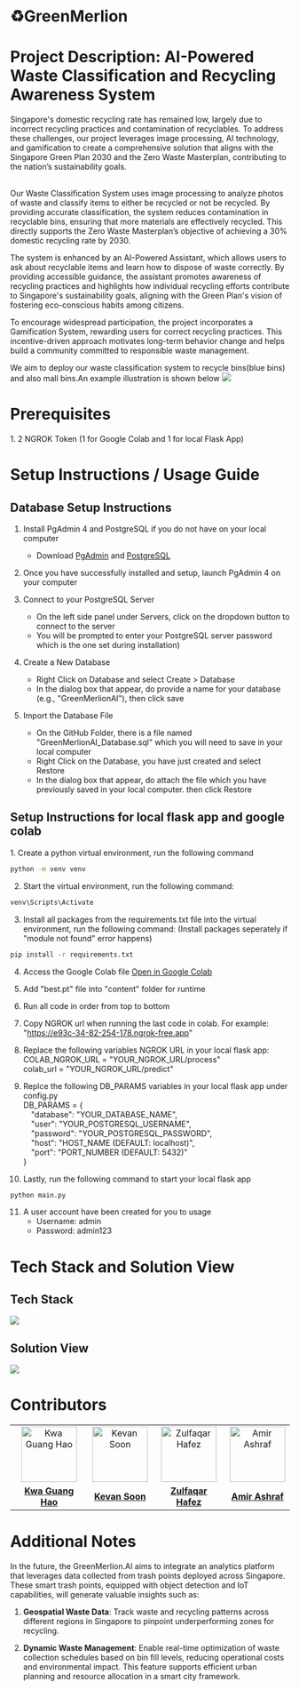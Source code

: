 <h1>♻️GreenMerlion</h1>


<h1>Project Description: AI-Powered Waste Classification and Recycling Awareness System</h1>
Singapore's domestic recycling rate has remained low, largely due to incorrect recycling practices and contamination of recyclables. To address these challenges, our project leverages image processing, AI technology, and gamification to create a comprehensive solution that aligns with the Singapore Green Plan 2030 and the Zero Waste Masterplan, contributing to the nation’s sustainability goals. <br> <br>

Our Waste Classification System uses image processing to analyze photos of waste and classify items to either be recycled or not be recycled. By providing accurate classification, the system reduces contamination in recyclable bins, ensuring that more materials are effectively recycled. This directly supports the Zero Waste Masterplan’s objective of achieving a 30% domestic recycling rate by 2030.

The system is enhanced by an AI-Powered Assistant, which allows users to ask about recyclable items and learn how to dispose of waste correctly. By providing accessible guidance, the assistant promotes awareness of recycling practices and highlights how individual recycling efforts contribute to Singapore's sustainability goals, aligning with the Green Plan's vision of fostering eco-conscious habits among citizens.

To encourage widespread participation, the project incorporates a Gamification System, rewarding users for correct recycling practices. This incentive-driven approach motivates long-term behavior change and helps build a community committed to responsible waste management.

We aim to deploy our waste classification system to recycle bins(blue bins) and also mall bins.An example illustration is shown below
<img src="recycle.webp"/>
<h1>Prerequisites</h1>
1. 2 NGROK Token (1 for Google Colab and 1 for local Flask App) 

<h1>Setup Instructions / Usage Guide</h1>
<h2>Database Setup Instructions</h2>

1. Install PgAdmin 4 and PostgreSQL if you do not have on your local computer <br>
    - Download <a href="https://www.pgadmin.org/download/">PgAdmin</a> and <a href="https://www.postgresql.org/download/">PostgreSQL</a>

2. Once you have successfully installed and setup, launch PgAdmin 4 on your computer

3. Connect to your PostgreSQL Server
   - On the left side panel under Servers, click on the dropdown button to connect to the server
   - You will be prompted to enter your PostgreSQL server password which is the one set during installation)

4. Create a New Database
   - Right Click on Database and select Create > Database
   - In the dialog box that appear, do provide a name for your database (e.g., "GreenMerlionAI"), then click save

5. Import the Database File 
    - On the GitHub Folder, there is a file named "GreenMerlionAI_Database.sql" which you will need to save in your local computer
    - Right Click on the Database, you have just created and select Restore
    - In the dialog box that appear, do attach the file which you have previously saved in your local computer. then click Restore

<h2>Setup Instructions for local flask app and google colab</h2>
1. Create a python virtual environment, run the following command

```bash
python -m venv venv
```

2. Start the virtual environment, run the following command:

```bash
venv\Scripts\Activate
```

3. Install all packages from the requirements.txt file into the virtual environment, run the following command: (Install packages seperately if "module not found" error happens)

```bash
pip install -r requirements.txt
```

4. Access the Google Colab file  [Open in Google Colab](https://colab.research.google.com/drive/1vWjVup8kLSQ1aFpldhzWID2LruQMYvfJ?usp=sharing)

5. Add "best.pt" file into "content" folder for runtime

6. Run all code in order from top to bottom

7. Copy NGROK url when running the last code in colab. For example: "https://e93c-34-82-254-178.ngrok-free.app"

8. Replace the following variables NGROK URL in your local flask app: <br>
 COLAB_NGROK_URL = "YOUR_NGROK_URL/process" <br>
 colab_url = "YOUR_NGROK_URL/predict"

9. Replce the following DB_PARAMS variables in your local flask app under config.py <br>
DB_PARAMS = { <br>
&emsp;"database": "YOUR_DATABASE_NAME", <br>
&emsp;"user": "YOUR_POSTGRESQL_USERNAME", <br>
&emsp;"password": "YOUR_POSTGRESQL_PASSWORD", <br>
&emsp;"host": "HOST_NAME (DEFAULT: localhost)", <br>
&emsp;"port": "PORT_NUMBER (DEFAULT: 5432)" <br>
} <br>

10. Lastly, run the following command to start your local flask app

```bash
python main.py
```

11. A user account have been created for you to usage
    - Username: admin
    - Password: admin123

<h1>Tech Stack and Solution View</h1>
<h2>Tech Stack</h2>
<img src="TechStack.png"/>
<h2>Solution View</h2>
<img src="usage_guide.png"/>

<h1>Contributors</h1>

<table>
  <tr>
    <!-- Row for images -->
    <td align="center">
      <img src="https://media.licdn.com/dms/image/v2/C5603AQHv2AmaxZ-KJw/profile-displayphoto-shrink_800_800/profile-displayphoto-shrink_800_800/0/1604580823762?e=1741824000&v=beta&t=mtcJvCBRKRusRDdjavKW7LWKfwkppsMZ6rjgF7CKTi0" width="100px;" alt="Kwa Guang Hao"/>
    </td>
    <td align="center">
      <img src="https://media.licdn.com/dms/image/v2/C4D03AQFxkjoL41Vq-A/profile-displayphoto-shrink_400_400/profile-displayphoto-shrink_400_400/0/1653217262059?e=1741824000&v=beta&t=TvWk4l4zIGtdzMbUJtk6-2V6hf2PcJ5lR5XgBSeuuGM" width="100px;" alt="Kevan Soon"/>
    </td>
    <td align="center">
      <img src="https://media.licdn.com/dms/image/v2/C5603AQFidBM2K2d3kA/profile-displayphoto-shrink_400_400/profile-displayphoto-shrink_400_400/0/1636695735903?e=1741824000&v=beta&t=B7t6_dv033Av4Zxrdg0nCCo2PpVNrdoeerP575slQTw" width="100px;" alt="Zulfaqar Hafez"/>
    </td>
    <td align="center">
      <img src="https://media.licdn.com/dms/image/v2/D5603AQEyiGzENyH1bg/profile-displayphoto-shrink_400_400/B56ZRUuMB.G8Ag-/0/1736588182873?e=1741824000&v=beta&t=ngroT--AxMlb7qWdIaZIj5AKxP0xaJe0ygQdcF_EvFU" width="100px;" alt="Amir Ashraf"/>
    </td>
  </tr>
  <tr>
    <!-- Row for names with links -->
    <td align="center">
      <a href="https://www.linkedin.com/in/kwa-guang-hao-98213y/" target="_blank"><strong>Kwa Guang Hao</strong></a>
    </td>
    <td align="center">
      <a href="https://www.linkedin.com/in/kevansoon/" target="_blank"><strong>Kevan Soon</strong></a>
    </td>
    <td align="center">
      <a href="https://www.linkedin.com/in/zulfaqarhafez/" target="_blank"><strong>Zulfaqar Hafez</strong></a>
    </td>
    <td align="center">
      <a href="https://www.linkedin.com/in/amir-ashraf-45464119b/" target="_blank"><strong>Amir Ashraf</strong></a>
    </td>
  </tr>
</table>

<h1>Additional Notes</h1>
In the future, the GreenMerlion.AI aims to integrate an analytics platform that leverages data collected from trash points deployed across Singapore. These smart trash points, equipped with object detection and IoT capabilities, will generate valuable insights such as:

1. **Geospatial Waste Data**: Track waste and recycling patterns across different regions in Singapore to pinpoint underperforming zones for recycling.

2. **Dynamic Waste Management**: Enable real-time optimization of waste collection schedules based on bin fill levels, reducing operational costs and environmental impact. This feature supports efficient urban planning and resource allocation in a smart city framework.
